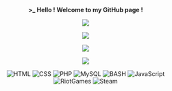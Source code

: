 <p align=center>  <strong> >_ Hello ! Welcome to my GitHub page !</strong>  </p>

<p align=center><img src="https://readme-typing-svg.herokuapp.com?font=Josefin+Sans&size=35&color=2CDD00&background=FF35CF00&center=true&vCenter=true&width=220&height=40&lines=Enzo+WAIBEL"></p>

<p align=center><img src="https://readme-typing-svg.herokuapp.com?font=Josefin+Sans&size=35&color=2CDD00&background=FF35CF00&center=true&vCenter=true&width=405&height=40&lines=Formation+Web%40cad%C3%A9mie" /></p>

<p align=center><img src="https://github-readme-streak-stats.herokuapp.com?user=EnzoWAIBEL&theme=github-dark&date_format=j%20M%5B%20Y%5D&border=2CDD00&ring=2CDD00&fire=FF9821&dates=EBFF3D" /></p>

<p align=center>  <strong>
<img src='https://komarev.com/ghpvc/?username=EnzoWAIBEL&color=2CDD00&style=plastic'>
</strong> </p>

<p align='center'>
  <img alt='HTML' src='https://img.shields.io/badge/html5-%23E34F26.svg?style=for-the-badge&logo=html5&logoColor=white'/>
  <img alt='CSS' src='https://img.shields.io/badge/css3-%231572B6.svg?style=for-the-badge&logo=css3&logoColor=white'/>
  <img alt='PHP' src='https://img.shields.io/badge/PHP-777BB4?style=for-the-badge&logo=php&logoColor=white'/>
  <img alt='MySQL' src='https://img.shields.io/badge/mysql-%2300f.svg?style=for-the-badge&logo=mysql&logoColor=white'/>
  <img alt='BASH' src='https://img.shields.io/badge/bash-3776AB?style=for-the-badge&logo=linux&logoColor=white'/>
  <img alt='JavaScript' src='https://img.shields.io/badge/JavaScript-F7DF1E?style=for-the-badge&logo=javascript&logoColor=black'/>
  <br/>
  <img alt='RiotGames' src="https://img.shields.io/badge/riotgames-D32936.svg?style=for-the-badge&logo=riotgames&logoColor=white"/>
  <img alt='Steam' src="https://img.shields.io/badge/steam-%23000000.svg?style=for-the-badge&logo=steam&logoColor=white" /></p>

